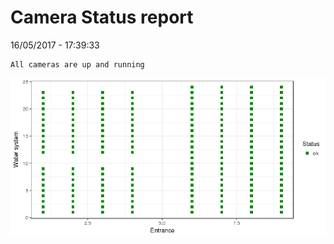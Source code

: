Camera Status report
================
16/05/2017 - 17:39:33

    All cameras are up and running

![](camreport_files/figure-markdown_github/unnamed-chunk-2-1.png)
